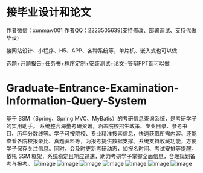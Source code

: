 # 接毕业设计和论文
作者微信：xunmaw001  作者QQ：2223505639(支持修改、部署调试、支持代做毕设)

接网站设计、小程序、H5、APP、各种系统等，单片机、嵌入式也可以做

选题+开题报告+任务书+程序定制+安装测试+论文+答辩PPT都可以做
# Graduate-Entrance-Examination-Information-Query-System
基于 SSM（Spring、Spring MVC、MyBatis）的考研信息查询系统，是考研学子的实用助手。  系统整合海量考研资讯，涵盖院校招生政策、专业目录、参考书目、历年分数线等。学子可按院校、专业精准搜索信息，快速获取所需内容。还能查看各院校报录比、真题资料等，为报考提供数据支撑。系统支持收藏功能，方便学子保存关注信息。同时，会及时更新考研动态，如报名时间、考试安排等提醒。依托 SSM 框架，系统稳定且响应迅速，助力考研学子掌握全面信息，合理规划备考与报考。 
![image](https://github.com/user-attachments/assets/b7755545-3a4b-4c26-8984-d1c88f369f91)
![image](https://github.com/user-attachments/assets/5486ff5a-9daa-4b59-af74-f20e6481f2fb)
![image](https://github.com/user-attachments/assets/49a130cd-c761-4a85-92b2-492ae9e28730)
![image](https://github.com/user-attachments/assets/ba44f620-33b4-4bce-bac8-1c43d5de929f)
![image](https://github.com/user-attachments/assets/7f21a735-783e-4532-b213-636554c6d89c)
![image](https://github.com/user-attachments/assets/5dc4e161-d77d-4dc3-9b18-82195b6edc7f)
![image](https://github.com/user-attachments/assets/9f37c695-278c-4029-b6c9-52f9e58b237b)
